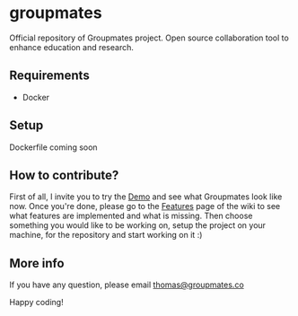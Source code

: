 # groupmates
Official repository of Groupmates project. Open source collaboration tool to enhance education and research. 

## Requirements

- Docker

## Setup

Dockerfile coming soon

## How to contribute?

First of all, I invite you to try the [Demo](https://groupmates.co) and see what Groupmates look like now. Once you're done, please go to the [Features](https://github.com/Groupmates-co/groupmates/wiki/Features---Roadmap) page of the wiki to see what features are implemented and what is missing.
Then choose something you would like to be working on, setup the project on your machine, for the repository and start working on it :)

## More info

If you have any question, please email thomas@groupmates.co

Happy coding!
